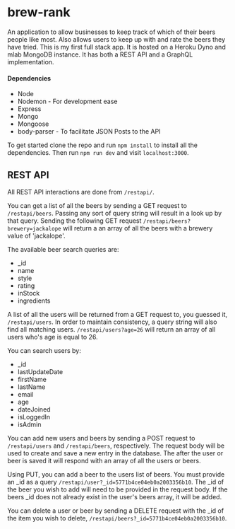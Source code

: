 # brew-rank

An application to allow businesses to keep track of which of their beers people like most. 
Also allows users to keep up with and rate the beers they have tried. 
This is my first full stack app. It is hosted on a Heroku Dyno and mlab MongoDB instance. 
It has both a REST API and a GraphQL implementation.

#### Dependencies 
* Node
* Nodemon - For development ease
* Express
* Mongo
* Mongoose
* body-parser - To facilitate JSON Posts to the API

To get started clone the repo and run `npm install` to install all the dependencies. Then run `npm run dev` and visit `localhost:3000`.

REST API
--------

All REST API interactions are done from `/restapi/`. 

You can get a list of all the beers by sending a GET request to `/restapi/beers`. Passing any sort of query string will result in a look up by that query. Sending the following GET request `/restapi/beers?brewery=jackalope` will return a an array of all the beers with a brewery value of 'jackalope'. 

The available beer search queries are:
* _id
* name
* style
* rating
* inStock
* ingredients

A list of all the users will be returned from a GET request to, you guessed it, `/restapi/users`. In order to maintain consistency, a query string will also find all matching users. `/restapi/users?age=26` will return an array of all users who's age is equal to 26.

You can search users by:
* _id
* lastUpdateDate
* firstName
* lastName
* email
* age
* dateJoined
* isLoggedIn
* isAdmin

You can add new users and beers by sending a POST request to `/restapi/users` and `/restapi/beers`, respectively. The request body will be used to create and save a new entry in the database. The after the user or beer is saved it will respond with an array of all the users or beers.

Using PUT, you can add a beer to the users list of beers. You must provide an _id as a query `/restapi/user?_id=5771b4ce04eb0a2003356b10`. The _id of the beer you wish to add will need to be provided in the request body. If the beers _id does not already exist in the user's beers array, it will be added.

You can delete a user or beer by sending a DELETE request with the _id of the item you wish to delete, `/restapi/beers?_id=5771b4ce04eb0a2003356b10`.

